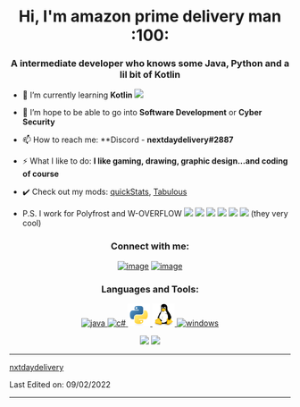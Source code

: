 
<h1 align="center">Hi, I'm amazon prime delivery man :100:</h1>
<h3 align="center">A intermediate developer who knows some Java, Python and a lil bit of Kotlin</h3>

- 🌱 I’m currently learning **Kotlin** <img height=20 src="https://upload.wikimedia.org/wikipedia/commons/3/37/Kotlin_Icon_2021.svg">

- 👯 I’m hope to be able to go into **Software Development** or **Cyber Security**

- 📫 How to reach me: **Discord - **nextdaydelivery#2887**

- ⚡ What I like to do: **I like gaming, drawing, graphic design...and coding of course**

- ✔️ Check out my mods: [quickStats](https://github.com/nxtdaydelivery/quickStats), [Tabulous](https://github.com/W-OVERFLOW/Tabulous)

- P.S. I work for Polyfrost and W-OVERFLOW <img height=20 src="https://avatars.githubusercontent.com/u/89405979?s=200&v=4">  <img height=20 src="https://avatars.githubusercontent.com/u/89405979?s=200&v=4">  <img height=20 src="https://avatars.githubusercontent.com/u/89405979?s=200&v=4">  <img height=20 src="https://avatars.githubusercontent.com/u/89405979?s=200&v=4">  <img height=20 src="https://avatars.githubusercontent.com/u/89405979?s=200&v=4">  <img height=20 src="https://avatars.githubusercontent.com/u/89405979?s=200&v=4"> (they very cool)

<h3 align="center">Connect with me:</h3>
<div align="center">

[![image](https://img.shields.io/badge/Instagram-E4405F?style=for-the-badge&logo=instagram&logoColor=white)](https://www.instagram.com/tempie.gfx/)
[![image](https://img.shields.io/badge/Twitter-1DA1F2?style=for-the-badge&logo=twitter&logoColor=white)](https://twitter.com/im_tempie)
  
</div>

<h3 align="center">Languages and Tools:</h3>

<p align="center"> 
  <a href="https://www.w3schools.com/java/" target="_blank"> 
    <img src="https://raw.githubusercontent.com/jmnote/z-icons/a0040ee40dfc50f40e9ee72e28bae1d24173d557/svg/java.svg" alt="java" width="40" height="40"/> 
  </a> 
  <a href="https://www.w3schools.com/cs/" target="_blank"> 
    <img src="https://raw.githubusercontent.com/jmnote/z-icons/a0040ee40dfc50f40e9ee72e28bae1d24173d557/svg/csharp.svg" alt="c#" width="40" height="40"/> 
  </a> 
  <a href="https://www.python.org" target="_blank"> 
    <img src="https://raw.githubusercontent.com/devicons/devicon/master/icons/python/python-original.svg" alt="python" width="40" height="40"/> 
  </a>  
  <a href="https://www.linux.org/" target="_blank"> 
    <img src="https://raw.githubusercontent.com/devicons/devicon/master/icons/linux/linux-original.svg" alt="linux" width="40" height="40"/> 
  </a> 
  <a href="https://www.microsoft.com/en-gb/software-download/windows10" target="_blank"> 
    <img src="https://raw.githubusercontent.com/gilbarbara/logos/9f0858601cc8543b51c8eea0722dbab4a7c7a1f9/logos/microsoft-windows.svg" alt="windows" width="40" height="40"/> 
  </a> 
</p>

<p align= "center">
  <img height= "150" src="https://github-readme-stats.vercel.app/api?username=nxtdaydelivery&theme=react&show_icons=true&include_all_commits=true" />
  <img height= "150" src="https://github-readme-stats.vercel.app/api/top-langs/?username=nxtdaydelivery&theme=react&layout=compact" />
</p>

------

[nxtdaydelivery](https://github.com/nxtdaydelivery)

Last Edited on: 09/02/2022
****
